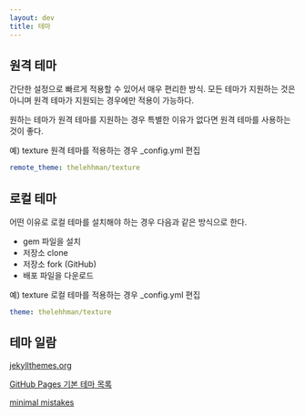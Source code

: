 ```yaml
---
layout: dev
title: 테마
---
```


## 원격 테마

간단한 설정으로 빠르게 적용할 수 있어서 매우 편리한 방식. 모든 테마가 지원하는 것은 아니며 원격 테마가 지원되는 경우에만 적용이 가능하다.

원하는 테마가 원격 테마를 지원하는 경우 특별한 이유가 없다면 원격 테마를 사용하는 것이 좋다.

예) texture 원격 테마를 적용하는 경우 _config.yml 편집

```yml
remote_theme: thelehhman/texture
```

## 로컬 테마

어떤 이유로 로컬 테마를 설치해야 하는 경우 다음과 같은 방식으로 한다.

* gem 파일을 설치
* 저장소 clone
* 저장소 fork (GitHub)
* 배포 파일을 다운로드

예) texture 로컬 테마를 적용하는 경우 _config.yml 편집
```yml
theme: thelehhman/texture
```

## 테마 일람

[jekyllthemes.org](http://jekyllthemes.org/)

[GitHub Pages 기본 테마 목록](https://pages.github.com/themes)

[minimal mistakes](minimal-mistakes)
